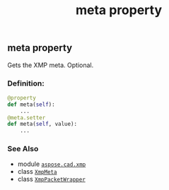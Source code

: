 ﻿---
title: meta property
second_title: Aspose.CAD for Python via .NET API References
description: 
type: docs
weight: 90
url: /python-net/aspose.cad.xmp/xmppacketwrapper/meta/
is_root: false
---

## meta property


Gets the XMP meta. Optional.
### Definition:
```python
@property
def meta(self):
    ...
@meta.setter
def meta(self, value):
    ...
```

### See Also
* module [`aspose.cad.xmp`](../../)
* class [`XmpMeta`](/cad/python-net/aspose.cad.xmp/xmpmeta)
* class [`XmpPacketWrapper`](/cad/python-net/aspose.cad.xmp/xmppacketwrapper)
